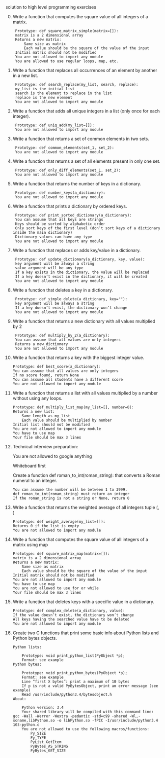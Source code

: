 solution to high level programming exercises

0. Write a function that computes the square value of all integers of a matrix.

        Prototype: def square_matrix_simple(matrix=[]):
        matrix is a 2 dimensional array
        Returns a new matrix:
            Same size as matrix
            Each value should be the square of the value of the input
        Initial matrix should not be modified
        You are not allowed to import any module
        You are allowed to use regular loops, map, etc.

1. Write a function that replaces all occurrences of an element by another in a new list.

        Prototype: def search_replace(my_list, search, replace):
        my_list is the initial list
        search is the element to replace in the list
        replace is the new element
        You are not allowed to import any module

2. Write a function that adds all unique integers in a list (only once for each integer).

        Prototype: def uniq_add(my_list=[]):
        You are not allowed to import any module

3. Write a function that returns a set of common elements in two sets.

        Prototype: def common_elements(set_1, set_2):
        You are not allowed to import any module

4. Write a function that returns a set of all elements present in only one set.

        Prototype: def only_diff_elements(set_1, set_2):
        You are not allowed to import any module

5. Write a function that returns the number of keys in a dictionary.

        Prototype: def number_keys(a_dictionary):
        You are not allowed to import any module

6. Write a function that prints a dictionary by ordered keys.

        Prototype: def print_sorted_dictionary(a_dictionary):
        You can assume that all keys are strings
        Keys should be sorted by alphabetic order
        Only sort keys of the first level (don’t sort keys of a dictionary inside the main dictionary)
        Dictionary values can have any type
        You are not allowed to import any module

7. Write a function that replaces or adds key/value in a dictionary.

        Prototype: def update_dictionary(a_dictionary, key, value):
        key argument will be always a string
        value argument will be any type
        If a key exists in the dictionary, the value will be replaced
        If a key doesn’t exist in the dictionary, it will be created
        You are not allowed to import any module

8. Write a function that deletes a key in a dictionary.

        Prototype: def simple_delete(a_dictionary, key=""):
        key argument will be always a string
        If a key doesn’t exist, the dictionary won’t change
        You are not allowed to import any module

9. Write a function that returns a new dictionary with all values multiplied by 2

        Prototype: def multiply_by_2(a_dictionary):
        You can assume that all values are only integers
        Returns a new dictionary
        You are not allowed to import any module

10. Write a function that returns a key with the biggest integer value.

        Prototype: def best_score(a_dictionary):
        You can assume that all values are only integers
        If no score found, return None
        You can assume all students have a different score
        You are not allowed to import any module

11. Write a function that returns a list with all values multiplied by a number without using any loops.

        Prototype: def multiply_list_map(my_list=[], number=0):
        Returns a new list:
            Same length as my_list
            Each value should be multiplied by number
        Initial list should not be modified
        You are not allowed to import any module
        You have to use map
        Your file should be max 3 lines

12. Technical interview preparation:

    You are not allowed to google anything

    Whiteboard first
        
    Create a function def roman_to_int(roman_string): that converts a Roman numeral to an integer.

        You can assume the number will be between 1 to 3999.
        def roman_to_int(roman_string) must return an integer
        If the roman_string is not a string or None, return 0

13. Write a function that returns the weighted average of all integers tuple (<score>, <weight>)

        Prototype: def weight_average(my_list=[]):
        Returns 0 if the list is empty
        You are not allowed to import any module

14. Write a function that computes the square value of all integers of a matrix using map

        Prototype: def square_matrix_map(matrix=[]):
        matrix is a 2 dimensional array
        Returns a new matrix:
            Same size as matrix
            Each value should be the square of the value of the input
        Initial matrix should not be modified
        You are not allowed to import any module
        You have to use map
        You are not allowed to use for or while
        Your file should be max 3 lines

15. Write a function that deletes keys with a specific value in a dictionary.

        Prototype: def complex_delete(a_dictionary, value):
        If the value doesn’t exist, the dictionary won’t change
        All keys having the searched value have to be deleted
        You are not allowed to import any module

16. Create two C functions that print some basic info about Python lists and Python bytes objects.

        Python lists:

            Prototype: void print_python_list(PyObject *p);
            Format: see example
        Python bytes:

            Prototype: void print_python_bytes(PyObject *p);
            Format: see example
            Line “first X bytes”: print a maximum of 10 bytes
            If p is not a valid PyBytesObject, print an error message (see example)
            Read /usr/include/python3.4/bytesobject.h
        About:

            Python version: 3.4
            Your shared library will be compiled with this command line: gcc -Wall -Werror -Wextra -pedantic -std=c99 -shared -Wl,-soname,libPython.so -o libPython.so -fPIC -I/usr/include/python3.4 103-python.c
            You are not allowed to use the following macros/functions:
                Py_SIZE
                Py_TYPE
                PyList_GetItem
                PyBytes_AS_STRING
                PyBytes_GET_SIZE
